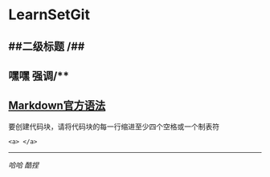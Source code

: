 # LearnSetGit  
##二级标题
/##
--------
**嘿嘿** 强调/**  
--------
[Markdown官方语法](https://markdown.com.cn/)  
----
要创建代码块，请将代码块的每一行缩进至少四个空格或一个制表符    

    <a> </a>  
    
----

*哈哈*
*酷捏*
